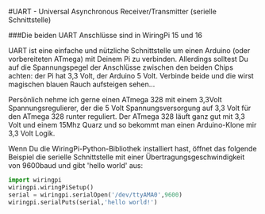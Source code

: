 <!--
---
name: UART
class: interface
type: pinout
description: Raspberry Pi UART Anschlüsse
url: http://elinux.org/RPi_Serial_Connection
pin:
  '8':
    name: TXD / Senden
    direction: output
    active: high
  '10':
    name: RXD / Empfangen
    direction: input
    active: high
-->
#UART - Universal Asynchronous Receiver/Transmitter (serielle Schnittstelle)

###Die beiden UART Anschlüsse sind in WiringPi 15 und 16

UART ist eine einfache und nützliche Schnittstelle um einen Arduino (oder vorbereiteten ATmega) mit Deinem Pi zu verbinden.
Allerdings solltest Du auf die Spannungspegel der Anschlüsse zwischen den beiden Chips achten: der Pi hat 3,3 Volt, der Arduino 5 Volt.
Verbinde beide und die wirst magischen blauen Rauch aufsteigen sehen...

Persönlich nehme ich gerne einen ATmega 328 mit einem 3,3Volt Spannungsregulierer, der die 5 Volt Spannungsversorgung auf 3,3 Volt für den ATmega 328
runter reguliert. Der ATmega 328 läuft ganz gut mit 3,3 Volt und einem 15Mhz Quarz und so bekommt man einen Arduino-Klone mir 3,3 Volt Logik.

Wenn Du die WiringPi-Python-Bibliothek installiert hast, öffnet das folgende Beispiel die serielle Schnittstelle mit
einer Übertragungsgeschwindigkeit von 9600baud und gibt 'hello world' aus:

```python
import wiringpi
wiringpi.wiringPiSetup()
serial = wiringpi.serialOpen('/dev/ttyAMA0',9600)
wiringpi.serialPuts(serial,'hello world!')
```
